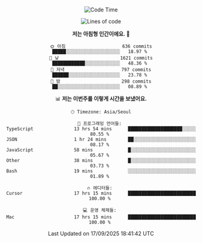 <div align="center">

<br />

 <!--START_SECTION:waka-->
![Code Time](http://img.shields.io/badge/Code%20Time-5%2C129%20hrs%2015%20mins-blue)

![Lines of code](https://img.shields.io/badge/%EC%A0%80%EB%8A%94%20%EC%97%AC%ED%83%9C%EA%B9%8C%EC%A7%80%20-2.2%20million%20%EC%A4%84%EC%9D%98%20%EC%BD%94%EB%93%9C%EB%A5%BC%20%EC%9E%91%EC%84%B1%ED%96%88%EC%96%B4%EC%9A%94.-blue)

**저는 아침형 인간이에요. 🐤** 

```text
🌞 아침                     636 commits         █████░░░░░░░░░░░░░░░░░░░░   18.97 % 
🌆 낮　                     1621 commits        ████████████░░░░░░░░░░░░░   48.36 % 
🌃 저녁                     797 commits         ██████░░░░░░░░░░░░░░░░░░░   23.78 % 
🌙 밤　                     298 commits         ██░░░░░░░░░░░░░░░░░░░░░░░   08.89 % 
```


📊 **저는 이번주를 이렇게 시간을 보냈어요.** 

```text
🕑︎ Timezone: Asia/Seoul

💬 프로그래밍 언어들: 
TypeScript               13 hrs 54 mins      ████████████████████░░░░░   80.55 % 
JSON                     1 hr 24 mins        ██░░░░░░░░░░░░░░░░░░░░░░░   08.17 % 
JavaScript               58 mins             █░░░░░░░░░░░░░░░░░░░░░░░░   05.67 % 
Other                    38 mins             █░░░░░░░░░░░░░░░░░░░░░░░░   03.73 % 
Bash                     19 mins             ░░░░░░░░░░░░░░░░░░░░░░░░░   01.89 % 

🔥 에디터들: 
Cursor                   17 hrs 15 mins      █████████████████████████   100.00 % 

💻 운영 체제들: 
Mac                      17 hrs 15 mins      █████████████████████████   100.00 % 
```


 Last Updated on 17/09/2025 18:41:42 UTC
<!--END_SECTION:waka-->

</div>
